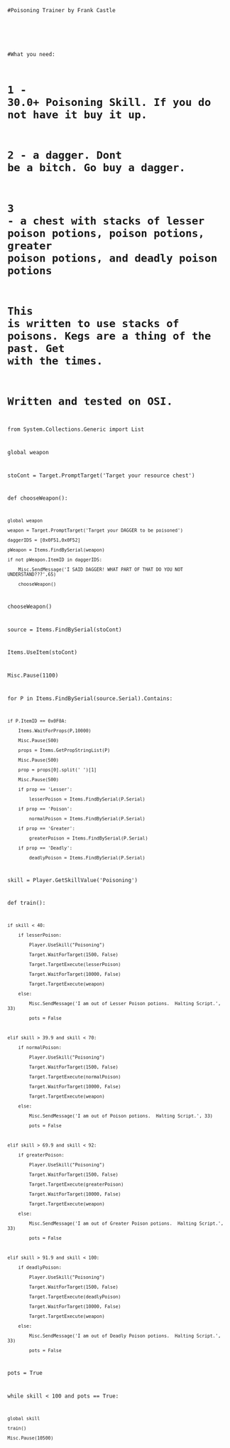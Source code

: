 
<code>

#Poisoning Trainer by Frank Castle

#

#What you need:

# 1 - 30.0+ Poisoning Skill. If you do not have it buy it up. 

# 2 - a dagger. Dont be a bitch.  Go buy a dagger.

# 3 - a chest with stacks of lesser poison potions, poison potions, greater poison potions, and deadly poison potions

#     This is written to use stacks of poisons.  Kegs are a thing of the past.  Get with the times. 

# Written and tested on OSI.





from System.Collections.Generic import List

global weapon

stoCont = Target.PromptTarget('Target your resource chest')

def chooseWeapon():

    global weapon

    weapon = Target.PromptTarget('Target your DAGGER to be poisoned')

    daggerIDS = [0x0F51,0x0F52]

    pWeapon = Items.FindBySerial(weapon)

    if not pWeapon.ItemID in daggerIDS:

        Misc.SendMessage('I SAID DAGGER! WHAT PART OF THAT DO YOU NOT UNDERSTAND???',65)

        chooseWeapon()

chooseWeapon()    

source = Items.FindBySerial(stoCont)

Items.UseItem(stoCont) 

Misc.Pause(1100)

for P in Items.FindBySerial(source.Serial).Contains:

    if P.ItemID == 0x0F0A:

        Items.WaitForProps(P,10000)

        Misc.Pause(500)

        props = Items.GetPropStringList(P)

        Misc.Pause(500)

        prop = props[0].split(' ')[1]

        Misc.Pause(500)

        if prop == 'Lesser':

            lesserPoison = Items.FindBySerial(P.Serial)

        if prop == 'Poison':

            normalPoison = Items.FindBySerial(P.Serial)

        if prop == 'Greater':

            greaterPoison = Items.FindBySerial(P.Serial)

        if prop == 'Deadly':

            deadlyPoison = Items.FindBySerial(P.Serial)

    

skill = Player.GetSkillValue('Poisoning') 



def train():

    if skill < 40:

        if lesserPoison:

            Player.UseSkill("Poisoning")

            Target.WaitForTarget(1500, False)

            Target.TargetExecute(lesserPoison)

            Target.WaitForTarget(10000, False)

            Target.TargetExecute(weapon)

        else:

            Misc.SendMessage('I am out of Lesser Poison potions.  Halting Script.', 33)

            pots = False

            

    elif skill > 39.9 and skill < 70:

        if normalPoison:

            Player.UseSkill("Poisoning")

            Target.WaitForTarget(1500, False)

            Target.TargetExecute(normalPoison)

            Target.WaitForTarget(10000, False)

            Target.TargetExecute(weapon)

        else:

            Misc.SendMessage('I am out of Poison potions.  Halting Script.', 33)

            pots = False

            

    elif skill > 69.9 and skill < 92:

        if greaterPoison:

            Player.UseSkill("Poisoning")

            Target.WaitForTarget(1500, False)

            Target.TargetExecute(greaterPoison)

            Target.WaitForTarget(10000, False)

            Target.TargetExecute(weapon)

        else:

            Misc.SendMessage('I am out of Greater Poison potions.  Halting Script.', 33)

            pots = False



    elif skill > 91.9 and skill < 100:

        if deadlyPoison:

            Player.UseSkill("Poisoning")

            Target.WaitForTarget(1500, False)

            Target.TargetExecute(deadlyPoison)

            Target.WaitForTarget(10000, False)

            Target.TargetExecute(weapon)

        else:

            Misc.SendMessage('I am out of Deadly Poison potions.  Halting Script.', 33) 

            pots = False

            

pots = True

while skill < 100 and pots == True:

    global skill

    train()

    Misc.Pause(10500)

    

            

</code>